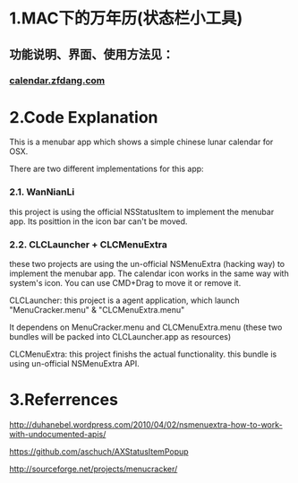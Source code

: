 # 1.MAC下的万年历(状态栏小工具)
## 功能说明、界面、使用方法见：

### [calendar.zfdang.com](http://calendar.zfdang.com)

# 2.Code Explanation
This is a menubar app which shows a simple chinese lunar calendar for OSX.

There are two different implementations for this app:

### 2.1. WanNianLi
this project is using the official NSStatusItem to implement the menubar app.
Its posittion in the icon bar can't be moved.

### 2.2. CLCLauncher + CLCMenuExtra
these two projects are using the un-official NSMenuExtra (hacking way) to implement the menubar app. 
The calendar icon works in the same way with system's icon. You can use CMD+Drag to move it or remove it.

CLCLauncher: this project is a agent application, which launch "MenuCracker.menu" & "CLCMenuExtra.menu"

It dependens on MenuCracker.menu and CLCMenuExtra.menu (these two bundles will be packed into CLCLauncher.app as resources)


CLCMenuExtra: this project finishs the actual functionality.
this bundle is using un-official NSMenuExtra API.


# 3.Referrences
http://duhanebel.wordpress.com/2010/04/02/nsmenuextra-how-to-work-with-undocumented-apis/

https://github.com/aschuch/AXStatusItemPopup

http://sourceforge.net/projects/menucracker/

